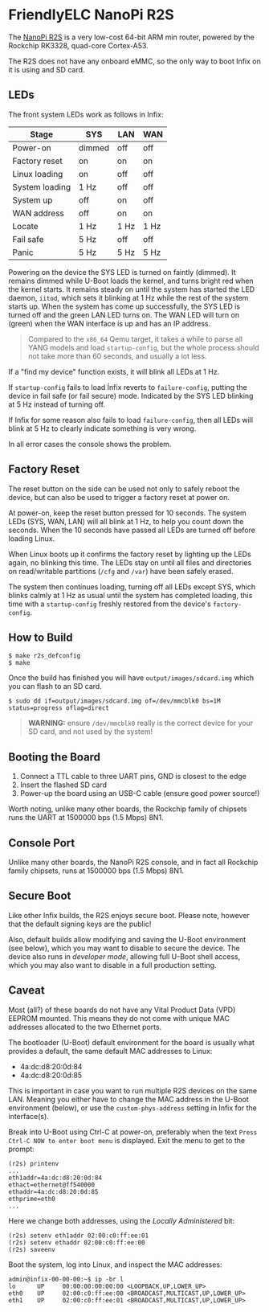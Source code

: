 FriendlyELC NanoPi R2S
======================

The [NanoPi R2S][1] is a very low-cost 64-bit ARM min router, powered by
the Rockchip RK3328, quad-core Cortex-A53.

The R2S does not have any onboard eMMC, so the only way to boot Infix on
it is using and SD card.


LEDs
----

The front system LEDs work as follows in Infix:

| **Stage**      | **SYS** | **LAN** | **WAN** |
|----------------|---------|---------|---------|
| Power-on       | dimmed  | off     | off     |
| Factory reset  | on      | on      | on      |
| Linux loading  | on      | off     | off     |
| System loading | 1 Hz    | off     | off     |
| System up      | off     | on      | off     |
| WAN address    | off     | on      | on      |
| Locate         | 1 Hz    | 1 Hz    | 1 Hz    |
| Fail safe      | 5 Hz    | off     | off     |
| Panic          | 5 Hz    | 5 Hz    | 5 Hz    |

Powering on the device the SYS LED is turned on faintly (dimmed).  It
remains dimmed while U-Boot loads the kernel, and turns bright red when
the kernel starts.  It remains steady on until the system has started
the LED daemon, `iitod`, which sets it blinking at 1 Hz while the rest
of the system starts up.  When the system has come up successfully, the
SYS LED is turned off and the green LAN LED turns on.  The WAN LED will
turn on (green) when the WAN interface is up and has an IP address.

> Compared to the `x86_64` Qemu target, it takes a while to parse all
> YANG models and load `startup-config`, but the whole process should
> not take more than 60 seconds, and usually a lot less.

If a "find my device" function exists, it will blink all LEDs at 1 Hz.

If `startup-config` fails to load Ínfix reverts to `failure-config`,
putting the device in fail safe (or fail secure) mode.  Indicated by
the SYS LED blinking at 5 Hz instead of turning off.

If Infix for some reason also fails to load `failure-config`, then all
LEDs will blink at 5 Hz to clearly indicate something is very wrong.

In all error cases the console shows the problem.


Factory Reset
-------------

The reset button on the side can be used not only to safely reboot the
device, but can also be used to trigger a factory reset at power on.

At power-on, keep the reset button pressed for 10 seconds.  The system
LEDs (SYS, WAN, LAN) will all blink at 1 Hz, to help you count down the
seconds.  When the 10 seconds have passed all LEDs are turned off before
loading Linux.

When Linux boots up it confirms the factory reset by lighting up the
LEDs again, no blinking this time.  The LEDs stay on until all files and
directories on read/writable partitions (`/cfg` and `/var`) have been
safely erased.

The system then continues loading, turning off all LEDs except SYS,
which blinks calmly at 1 Hz as usual until the system has completed
loading, this time with a `startup-config` freshly restored from the
device's `factory-config`.


How to Build
------------

```
$ make r2s_defconfig
$ make
```

Once the build has finished you will have `output/images/sdcard.img`
which you can flash to an SD card.

```
$ sudo dd if=output/images/sdcard.img of=/dev/mmcblk0 bs=1M status=progress oflag=direct
```

> **WARNING:** ensure `/dev/mmcblk0` really is the correct device for
> your SD card, and not used by the system!


Booting the Board
-----------------

 1. Connect a TTL cable to three UART pins, GND is closest to the edge
 2. Insert the flashed SD card
 3. Power-up the board using an USB-C cable (ensure good power source!)

Worth noting, unlike many other boards, the Rockchip family of chipsets
runs the UART at 1500000 bps (1.5 Mbps) 8N1.


Console Port
------------

Unlike many other boards, the NanoPi R2S console, and in fact all
Rockchip family chipsets, runs at 1500000 bps (1.5 Mbps) 8N1. 


Secure Boot
-----------

Like other Infix builds, the R2S enjoys secure boot.  Please note,
however that the default signing keys are the public!

Also, default builds allow modifying and saving the U-Boot environment
(see below), which you may want to disable to secure the device.  The
device also runs in *developer mode*, allowing full U-Boot shell access,
which you may also want to disable in a full production setting.


Caveat
------

Most (all?) of these boards do not have any Vital Product Data (VPD)
EEPROM mounted.  This means they do not come with unique MAC addresses
allocated to the two Ethernet ports.

The bootloader (U-Boot) default environment for the board is usually
what provides a default, the same default MAC addresses to Linux:

 - 4a:dc:d8:20:0d:84
 - 4a:dc:d8:20:0d:85

This is important in case you want to run multiple R2S devices on the
same LAN.  Meaning you either have to change the MAC address in the
U-Boot environment (below), or use the `custom-phys-address` setting in
Infix for the interface(s).

Break into U-Boot using Ctrl-C at power-on, preferably when the text
`Press Ctrl-C NOW to enter boot menu` is displayed.  Exit the menu to
get to the prompt:

```
(r2s) printenv
...
eth1addr=4a:dc:d8:20:0d:84
ethact=ethernet@ff540000
ethaddr=4a:dc:d8:20:0d:85
ethprime=eth0
...
```

Here we change both addresses, using the *Locally Administered* bit:

```
(r2s) setenv eth1addr 02:00:c0:ff:ee:01
(r2s) setenv ethaddr 02:00:c0:ff:ee:00
(r2s) saveenv
```

Boot the system, log into Linux, and inspect the MAC addresses:

```
admin@infix-00-00-00:~$ ip -br l
lo      UP     00:00:00:00:00:00 <LOOPBACK,UP,LOWER_UP>
eth0    UP     02:00:c0:ff:ee:00 <BROADCAST,MULTICAST,UP,LOWER_UP>
eth1    UP     02:00:c0:ff:ee:01 <BROADCAST,MULTICAST,UP,LOWER_UP>
```

[1]: https://wiki.friendlyelec.com/wiki/index.php/NanoPi_R2S
